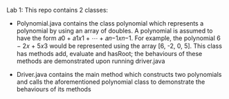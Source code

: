 Lab 1:
This repo contains 2 classes:

- Polynomial.java contains the class polynomial which represents a polynomial by using an array of doubles. A polynomial is assumed to have the form 𝑎0 + 𝑎1𝑥1 + ⋯ + 𝑎𝑛−1𝑥𝑛−1.
For example, the polynomial 6 − 2𝑥 + 5𝑥3 would be represented using the array [6, -2, 0, 5]. This class has methods add, evaluate and hasRoot; the behaviours of these methods are demonstrated upon running driver.java

- Driver.java contains the main method which constructs two polynomials and calls the aforementioned polynomial class to demonstrate the behaviours of its methods

